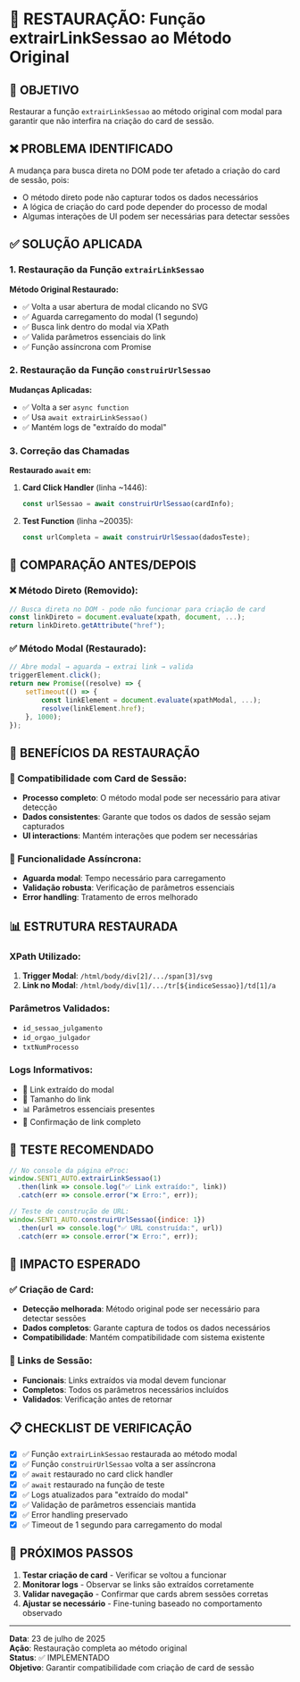 # 🔄 RESTAURAÇÃO: Função extrairLinkSessao ao Método Original

## 🎯 OBJETIVO

Restaurar a função `extrairLinkSessao` ao método original com modal para garantir que não interfira na criação do card de sessão.

## ❌ PROBLEMA IDENTIFICADO

A mudança para busca direta no DOM pode ter afetado a criação do card de sessão, pois:
- O método direto pode não capturar todos os dados necessários
- A lógica de criação do card pode depender do processo de modal
- Algumas interações de UI podem ser necessárias para detectar sessões

## ✅ SOLUÇÃO APLICADA

### 1. Restauração da Função `extrairLinkSessao`

**Método Original Restaurado:**
- ✅ Volta a usar abertura de modal clicando no SVG
- ✅ Aguarda carregamento do modal (1 segundo)
- ✅ Busca link dentro do modal via XPath
- ✅ Valida parâmetros essenciais do link
- ✅ Função assíncrona com Promise

### 2. Restauração da Função `construirUrlSessao`

**Mudanças Aplicadas:**
- ✅ Volta a ser `async function`
- ✅ Usa `await extrairLinkSessao()` 
- ✅ Mantém logs de "extraído do modal"

### 3. Correção das Chamadas

**Restaurado `await` em:**
1. **Card Click Handler** (linha ~1446):
   ```javascript
   const urlSessao = await construirUrlSessao(cardInfo);
   ```

2. **Test Function** (linha ~20035):
   ```javascript
   const urlCompleta = await construirUrlSessao(dadosTeste);
   ```

## 🔄 COMPARAÇÃO ANTES/DEPOIS

### ❌ Método Direto (Removido):
```javascript
// Busca direta no DOM - pode não funcionar para criação de card
const linkDireto = document.evaluate(xpath, document, ...);
return linkDireto.getAttribute("href");
```

### ✅ Método Modal (Restaurado):
```javascript
// Abre modal → aguarda → extrai link → valida
triggerElement.click();
return new Promise((resolve) => {
    setTimeout(() => {
        const linkElement = document.evaluate(xpathModal, ...);
        resolve(linkElement.href);
    }, 1000);
});
```

## 🎯 BENEFÍCIOS DA RESTAURAÇÃO

### 🧠 Compatibilidade com Card de Sessão:
- **Processo completo**: O método modal pode ser necessário para ativar detecção
- **Dados consistentes**: Garante que todos os dados de sessão sejam capturados
- **UI interactions**: Mantém interações que podem ser necessárias

### 🔄 Funcionalidade Assíncrona:
- **Aguarda modal**: Tempo necessário para carregamento
- **Validação robusta**: Verificação de parâmetros essenciais
- **Error handling**: Tratamento de erros melhorado

## 📊 ESTRUTURA RESTAURADA

### XPath Utilizado:
1. **Trigger Modal**: `/html/body/div[2]/.../span[3]/svg`
2. **Link no Modal**: `/html/body/div[1]/.../tr[${indiceSessao}]/td[1]/a`

### Parâmetros Validados:
- `id_sessao_julgamento`
- `id_orgao_julgador` 
- `txtNumProcesso`

### Logs Informativos:
- 🔗 Link extraído do modal
- 📏 Tamanho do link  
- 📊 Parâmetros essenciais presentes
- 🎯 Confirmação de link completo

## 🧪 TESTE RECOMENDADO

```javascript
// No console da página eProc:
window.SENT1_AUTO.extrairLinkSessao(1)
  .then(link => console.log("✅ Link extraído:", link))
  .catch(err => console.error("❌ Erro:", err));

// Teste de construção de URL:
window.SENT1_AUTO.construirUrlSessao({indice: 1})
  .then(url => console.log("✅ URL construída:", url))
  .catch(err => console.error("❌ Erro:", err));
```

## 🎯 IMPACTO ESPERADO

### ✅ Criação de Card:
- **Detecção melhorada**: Método original pode ser necessário para detectar sessões
- **Dados completos**: Garante captura de todos os dados necessários
- **Compatibilidade**: Mantém compatibilidade com sistema existente

### 🔗 Links de Sessão:
- **Funcionais**: Links extraídos via modal devem funcionar
- **Completos**: Todos os parâmetros necessários incluídos
- **Validados**: Verificação antes de retornar

## 📋 CHECKLIST DE VERIFICAÇÃO

- [x] ✅ Função `extrairLinkSessao` restaurada ao método modal
- [x] ✅ Função `construirUrlSessao` volta a ser assíncrona
- [x] ✅ `await` restaurado no card click handler
- [x] ✅ `await` restaurado na função de teste
- [x] ✅ Logs atualizados para "extraído do modal"
- [x] ✅ Validação de parâmetros essenciais mantida
- [x] ✅ Error handling preservado
- [x] ✅ Timeout de 1 segundo para carregamento do modal

## 🔮 PRÓXIMOS PASSOS

1. **Testar criação de card** - Verificar se voltou a funcionar
2. **Monitorar logs** - Observar se links são extraídos corretamente
3. **Validar navegação** - Confirmar que cards abrem sessões corretas
4. **Ajustar se necessário** - Fine-tuning baseado no comportamento observado

---

**Data**: 23 de julho de 2025  
**Ação**: Restauração completa ao método original  
**Status**: ✅ IMPLEMENTADO  
**Objetivo**: Garantir compatibilidade com criação de card de sessão
